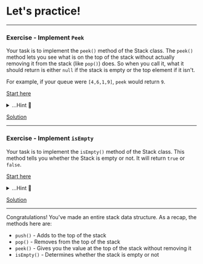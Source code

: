 # Let's practice!

---

### Exercise - Implement `Peek`

Your task is to implement the `peek()` method of the Stack class. The `peek()` method lets you see what is on the top of the stack without actually removing it from the stack (like `pop()`) does. So when you call it, what it should return is either `null` if the stack is empty or the top element if it isn't.


For example, if your queue were `[4,6,1,9]`, `peek` would return `9`.

[Start here](https://jsbin.com/yatufogaca/edit?js,console)

<details>
    <summary>...Hint 🙈</summary>
    Pseudo-code:

```js
if this.array is empty, return null

var lastElement = getLastElementFrom(this.array);
return lastElement;
```

</details>

[Solution](https://jsbin.com/viruwehoja/edit?js,console)

---

### Exercise - Implement `isEmpty`

Your task is to implement the `isEmpty()` method of the Stack class. This method tells you whether the Stack is empty or not. It will return `true` or `false`.

[Start here](https://jsbin.com/qovomupato/edit?js,console)

<details>
    <summary>...Hint 🙈</summary>
    Pseudo-code:

```js
if this.array has a length of 0, return true
else return false
```

</details>


[Solution](https://jsbin.com/risuhonocu/edit?js,console)

---

Congratulations! You've made an entire stack data structure. As a recap, the methods here are:

+ `push()` - Adds to the top of the stack
+ `pop()` - Removes from the top of the stack
+ `peek()` - Gives you the value at the top of the stack without removing it
+ `isEmpty()` - Determines whether the stack is empty or not

